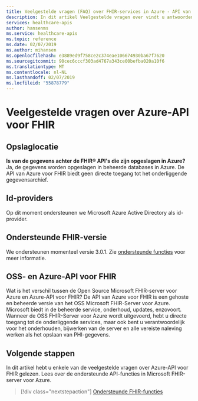```yaml
---
title: Veelgestelde vragen (FAQ) over FHIR-services in Azure - API van Azure voor FHIR
description: In dit artikel Veelgestelde vragen over vindt u antwoorden op veelgestelde vragen over Azure-API voor FHIR
services: healthcare-apis
author: hansenms
ms.service: healthcare-apis
ms.topic: reference
ms.date: 02/07/2019
ms.author: mihansen
ms.openlocfilehash: e3889ed9f758ce2c374eae106674930ba67f7620
ms.sourcegitcommit: 90cec6cccf303ad4767a343ce00befba020a10f6
ms.translationtype: MT
ms.contentlocale: nl-NL
ms.lasthandoff: 02/07/2019
ms.locfileid: "55878779"
---
```

# <a name="frequently-asked-questions-about-azure-api-for-fhir"></a>Veelgestelde vragen over Azure-API voor FHIR

## <a name="storage-location"></a>Opslaglocatie

**Is van de gegevens achter de FHIR&reg; API's die zijn opgeslagen in Azure?** Ja, de gegevens worden opgeslagen in beheerde databases in Azure. De API van Azure voor FHIR biedt geen directe toegang tot het onderliggende gegevensarchief.

## <a name="identity-providers"></a>Id-providers

Op dit moment ondersteunen we Microsoft Azure Active Directory als id-provider.

## <a name="supported-fhir-version"></a>Ondersteunde FHIR-versie

We ondersteunen momenteel versie 3.0.1. Zie [ondersteunde functies](fhir-features-supported.md) voor meer informatie.

## <a name="oss-and-azure-api-for-fhir"></a>OSS- en Azure-API voor FHIR

Wat is het verschil tussen de Open Source Microsoft FHIR-server voor Azure en Azure-API voor FHIR? De API van Azure voor FHIR is een gehoste en beheerde versie van het OSS Microsoft FHIR-Server voor Azure. Microsoft biedt in de beheerde service, onderhoud, updates, enzovoort. Wanneer de OSS FHIR-Server voor Azure wordt uitgevoerd, hebt u directe toegang tot de onderliggende services, maar ook bent u verantwoordelijk voor het onderhouden, bijwerken van de server en alle vereiste naleving werken als het opslaan van PHI-gegevens.

## <a name="next-steps"></a>Volgende stappen

In dit artikel hebt u enkele van de veelgestelde vragen over Azure-API voor FHIR gelezen. Lees over de ondersteunde API-functies in Microsoft FHIR-server voor Azure.
 
>[!div class="nextstepaction"]
>[Ondersteunde FHIR-functies](fhir-features-supported.md)